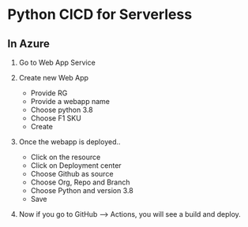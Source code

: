 # Python CICD for Serverless

## In Azure

1. Go to Web App Service
2. Create new Web App
    - Provide RG
    - Provide a webapp name
    - Choose python 3.8
    - Choose F1 SKU
    - Create

3. Once the webapp is deployed..
    - Click on the resource
    - Click on Deployment center
    - Choose Github as source
    - Choose Org, Repo and Branch
    - Choose Python and version 3.8
    - Save

4. Now if you go to GitHub --> Actions, you will see a build and deploy.

